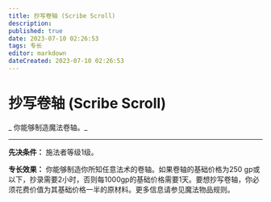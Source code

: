 ```yaml
---
title: 抄写卷轴 (Scribe Scroll)
description: 
published: true
date: 2023-07-10 02:26:53
tags: 专长
editor: markdown
dateCreated: 2023-07-10 02:26:53
---
```


# 抄写卷轴 (Scribe Scroll)

_ 你能够制造魔法卷轴。_

* * *

**先决条件：** 施法者等级1级。

**专长效果：** 你能够制造你所知任意法术的卷轴。如果卷轴的基础价格为250
gp或以下，抄录需要2小时，否则每1000gp的基础价格需要1天。要想抄写卷轴，你必须花费价值为其基础价格一半的原材料。更多信息请参见魔法物品规则。

